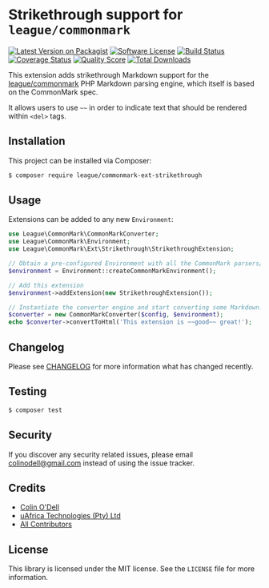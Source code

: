 # Strikethrough support for `league/commonmark`

[![Latest Version on Packagist][ico-version]][link-packagist]
[![Software License][ico-license]](LICENSE.md)
[![Build Status][ico-travis]][link-travis]
[![Coverage Status][ico-scrutinizer]][link-scrutinizer]
[![Quality Score][ico-code-quality]][link-code-quality]
[![Total Downloads][ico-downloads]][link-downloads]

This extension adds strikethrough Markdown support for the [league/commonmark](link-league-commonmark) PHP Markdown parsing engine, which itself is based on the CommonMark spec.

It allows users to use `~~` in order to indicate text that should be rendered within `<del>` tags.

## Installation

This project can be installed via Composer:

``` bash
$ composer require league/commonmark-ext-strikethrough
```

## Usage

Extensions can be added to any new `Environment`:

``` php
use League\CommonMark\CommonMarkConverter;
use League\CommonMark\Environment;
use League\CommonMark\Ext\Strikethrough\StrikethroughExtension;

// Obtain a pre-configured Environment with all the CommonMark parsers/renderers ready-to-go
$environment = Environment::createCommonMarkEnvironment();

// Add this extension
$environment->addExtension(new StrikethroughExtension());

// Instantiate the converter engine and start converting some Markdown!
$converter = new CommonMarkConverter($config, $environment);
echo $converter->convertToHtml('This extension is ~~good~~ great!');
```

## Changelog

Please see [CHANGELOG](CHANGELOG.md) for more information what has changed recently.

## Testing

``` bash
$ composer test
```

## Security

If you discover any security related issues, please email colinodell@gmail.com instead of using the issue tracker.

## Credits

- [Colin O'Dell][link-colinodell]
- [uAfrica Technologies (Pty) Ltd][link-uafrica]
- [All Contributors][link-contributors]

## License

This library is licensed under the MIT license.  See the `LICENSE` file for more information.

[ico-version]: https://img.shields.io/packagist/v/league/commonmark-ext-strikethrough.svg?style=flat-square
[ico-license]: http://img.shields.io/badge/License-MIT-brightgreen.svg?style=flat-square
[ico-travis]: https://img.shields.io/travis/thephpleague/commonmark-ext-strikethrough/master.svg?style=flat-square
[ico-scrutinizer]: https://img.shields.io/scrutinizer/coverage/g/thephpleague/commonmark-ext-strikethrough.svg?style=flat-square
[ico-code-quality]: https://img.shields.io/scrutinizer/g/thephpleague/commonmark-ext-strikethrough.svg?style=flat-square
[ico-downloads]: https://img.shields.io/packagist/dt/league/commonmark-ext-strikethrough.svg?style=flat-square

[link-packagist]: https://packagist.org/packages/league/commonmark-ext-strikethrough
[link-travis]: https://travis-ci.org/thephpleague/commonmark-ext-strikethrough
[link-scrutinizer]: https://scrutinizer-ci.com/g/thephpleague/commonmark-ext-strikethrough/code-structure
[link-code-quality]: https://scrutinizer-ci.com/g/thephpleague/commonmark-ext-strikethrough
[link-downloads]: https://packagist.org/packages/league/commonmark-ext-strikethrough
[link-uafrica]: https://github.com/uafrica
[link-colinodell]: https://github.com/colinodell
[link-contributors]: ../../contributors
[link-league-commonmark]: https://github.com/thephpleague/commonmark
